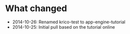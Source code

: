 What changed
============

 - 2014-10-26: Renamed krico-test to app-engine-tutorial
 - 2014-10-25: Initial pull based on the tutorial online
